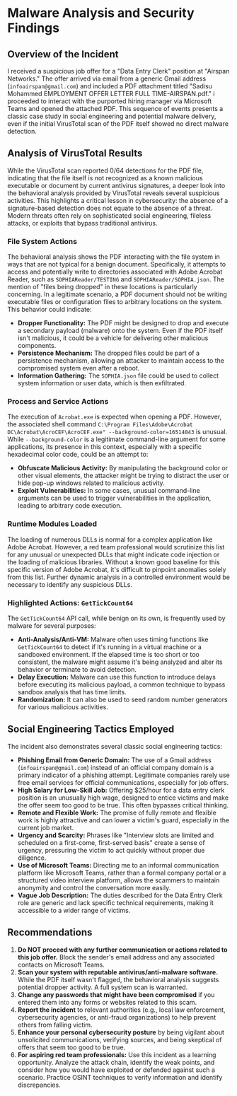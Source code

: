 # Malware Analysis and Security Findings

## Overview of the Incident

I received a suspicious job offer for a "Data Entry Clerk" position at "Airspan Networks." The offer arrived via email from a generic Gmail address (`infoairspan@gmail.com`) and included a PDF attachment titled "Sadisu Mohammed EMPLOYMENT OFFER LETTER FULL TIME-AIRSPAN.pdf." i proceeded to interact with the purported hiring manager via Microsoft Teams and opened the attached PDF. This sequence of events presents a classic case study in social engineering and potential malware delivery, even if the initial VirusTotal scan of the PDF itself showed no direct malware detection.

## Analysis of VirusTotal Results

While the VirusTotal scan reported 0/64 detections for the PDF file, indicating that the file itself is not recognized as a known malicious executable or document by current antivirus signatures, a deeper look into the behavioral analysis provided by VirusTotal reveals several suspicious activities. This highlights a critical lesson in cybersecurity: the absence of a signature-based detection does not equate to the absence of a threat. Modern threats often rely on sophisticated social engineering, fileless attacks, or exploits that bypass traditional antivirus.

### File System Actions

The behavioral analysis shows the PDF interacting with the file system in ways that are not typical for a benign document. Specifically, it attempts to access and potentially write to directories associated with Adobe Acrobat Reader, such as `SOPHIAReader/TESTING` and `SOPHIAReader/SOPHIA.json`. The mention of "files being dropped" in these locations is particularly concerning. In a legitimate scenario, a PDF document should not be writing executable files or configuration files to arbitrary locations on the system. This behavior could indicate:

*   **Dropper Functionality:** The PDF might be designed to drop and execute a secondary payload (malware) onto the system. Even if the PDF itself isn't malicious, it could be a vehicle for delivering other malicious components.
*   **Persistence Mechanism:** The dropped files could be part of a persistence mechanism, allowing an attacker to maintain access to the compromised system even after a reboot.
*   **Information Gathering:** The `SOPHIA.json` file could be used to collect system information or user data, which is then exfiltrated.

### Process and Service Actions

The execution of `Acrobat.exe` is expected when opening a PDF. However, the associated shell command `C:\Program Files\Adobe\Acrobat DC\Acrobat\AcroCEF\AcroCEF.exe" --background-color=16514043` is unusual. While `--background-color` is a legitimate command-line argument for some applications, its presence in this context, especially with a specific hexadecimal color code, could be an attempt to:

*   **Obfuscate Malicious Activity:** By manipulating the background color or other visual elements, the attacker might be trying to distract the user or hide pop-up windows related to malicious activity.
*   **Exploit Vulnerabilities:** In some cases, unusual command-line arguments can be used to trigger vulnerabilities in the application, leading to arbitrary code execution.

### Runtime Modules Loaded

The loading of numerous DLLs is normal for a complex application like Adobe Acrobat. However, a red team professional would scrutinize this list for any unusual or unexpected DLLs that might indicate code injection or the loading of malicious libraries. Without a known good baseline for this specific version of Adobe Acrobat, it's difficult to pinpoint anomalies solely from this list. Further dynamic analysis in a controlled environment would be necessary to identify any suspicious DLLs.

### Highlighted Actions: `GetTickCount64`

The `GetTickCount64` API call, while benign on its own, is frequently used by malware for several purposes:

*   **Anti-Analysis/Anti-VM:** Malware often uses timing functions like `GetTickCount64` to detect if it's running in a virtual machine or a sandboxed environment. If the elapsed time is too short or too consistent, the malware might assume it's being analyzed and alter its behavior or terminate to avoid detection.
*   **Delay Execution:** Malware can use this function to introduce delays before executing its malicious payload, a common technique to bypass sandbox analysis that has time limits.
*   **Randomization:** It can also be used to seed random number generators for various malicious activities.

## Social Engineering Tactics Employed

The incident also demonstrates several classic social engineering tactics:

*   **Phishing Email from Generic Domain:** The use of a Gmail address (`infoairspan@gmail.com`) instead of an official company domain is a primary indicator of a phishing attempt. Legitimate companies rarely use free email services for official communications, especially for job offers.
*   **High Salary for Low-Skill Job:** Offering $25/hour for a data entry clerk position is an unusually high wage, designed to entice victims and make the offer seem too good to be true. This often bypasses critical thinking.
*   **Remote and Flexible Work:** The promise of fully remote and flexible work is highly attractive and can lower a victim's guard, especially in the current job market.
*   **Urgency and Scarcity:** Phrases like "Interview slots are limited and scheduled on a first-come, first-served basis" create a sense of urgency, pressuring the victim to act quickly without proper due diligence.
*   **Use of Microsoft Teams:** Directing me to an informal communication platform like Microsoft Teams, rather than a formal company portal or a structured video interview platform, allows the scammers to maintain anonymity and control the conversation more easily.
*   **Vague Job Description:** The duties described for the Data Entry Clerk role are generic and lack specific technical requirements, making it accessible to a wider range of victims.

## Recommendations

1.  **Do NOT proceed with any further communication or actions related to this job offer.** Block the sender's email address and any associated contacts on Microsoft Teams.
2.  **Scan your system with reputable antivirus/anti-malware software.** While the PDF itself wasn't flagged, the behavioral analysis suggests potential dropper activity. A full system scan is warranted.
3.  **Change any passwords that might have been compromised** if you entered them into any forms or websites related to this scam.
4.  **Report the incident** to relevant authorities (e.g., local law enforcement, cybersecurity agencies, or anti-fraud organizations) to help prevent others from falling victim.
5.  **Enhance your personal cybersecurity posture** by being vigilant about unsolicited communications, verifying sources, and being skeptical of offers that seem too good to be true.
6.  **For aspiring red team professionals:** Use this incident as a learning opportunity. Analyze the attack chain, identify the weak points, and consider how you would have exploited or defended against such a scenario. Practice OSINT techniques to verify information and identify discrepancies.

